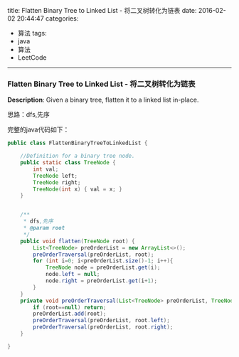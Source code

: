 




title: Flatten Binary Tree to Linked List - 将二叉树转化为链表
date: 2016-02-02 20:44:47
categories: 
- 算法
tags: 
- java
- 算法
- LeetCode
<!--updated: 2016-02-02 21:40:47-->
---

### Flatten Binary Tree to Linked List - 将二叉树转化为链表
**Description**: Given a binary tree, flatten it to a linked list in-place.
 
 思路：dfs,先序 

完整的java代码如下：

```java
public class FlattenBinaryTreeToLinkedList {

    //Definition for a binary tree node.
    public static class TreeNode {
        int val;
        TreeNode left;
        TreeNode right;
        TreeNode(int x) { val = x; }
    }


    /**
     * dfs,先序
     * @param root
     */
    public void flatten(TreeNode root) {
        List<TreeNode> preOrderList = new ArrayList<>();
        preOrderTraversal(preOrderList, root);
        for (int i=0; i<preOrderList.size()-1; i++){
            TreeNode node = preOrderList.get(i);
            node.left = null;
            node.right = preOrderList.get(i+1);
        }
    }
    private void preOrderTraversal(List<TreeNode> preOrderList, TreeNode root){
        if (root==null) return;
        preOrderList.add(root);
        preOrderTraversal(preOrderList, root.left);
        preOrderTraversal(preOrderList, root.right);
    }

}
```
